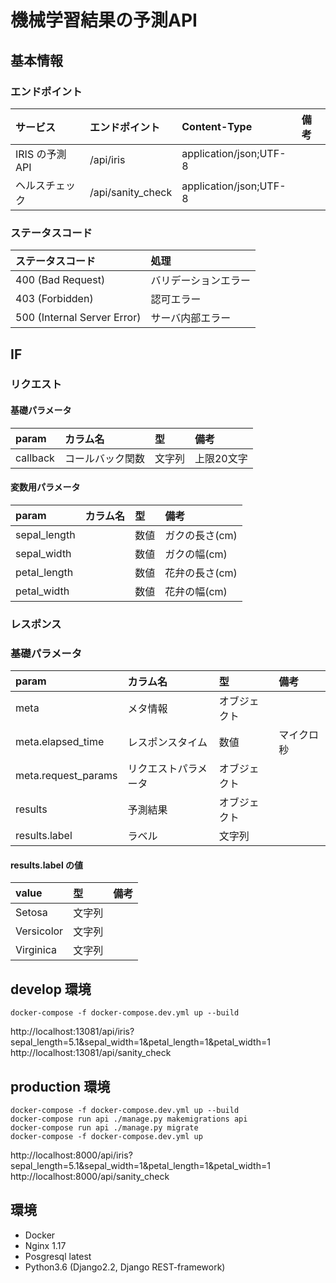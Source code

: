 # 機械学習結果の予測API

## 基本情報

### エンドポイント

|サービス|エンドポイント|Content-Type|備考|
|:--|:--|:--|:--|
|IRIS の予測API|/api/iris|application/json;UTF-8||
|ヘルスチェック|/api/sanity_check|application/json;UTF-8||

### ステータスコード

|ステータスコード|処理|
|:--|:--|
|400 (Bad Request)|バリデーションエラー|
|403 (Forbidden)|認可エラー|
|500 (Internal Server Error)|サーバ内部エラー|

## IF

### リクエスト

#### 基礎パラメータ

|param|カラム名|型|備考|
|:--|:--|:--|:--|
|callback|コールバック関数|文字列|上限20文字|

#### 変数用パラメータ

|param|カラム名|型|備考|
|:--|:--|:--|:--|
|sepal_length||数値|ガクの長さ(cm)|
|sepal_width||数値|ガクの幅(cm)|
|petal_length||数値|花弁の長さ(cm)|
|petal_width||数値|花弁の幅(cm)|

### レスポンス

### 基礎パラメータ

|param|カラム名|型|備考|
|:--|:--|:--|:--|
|meta|メタ情報|オブジェクト||
|meta.elapsed_time|レスポンスタイム|数値|マイクロ秒|
|meta.request_params|リクエストパラメータ|オブジェクト||
|results|予測結果|オブジェクト||
|results.label|ラベル|文字列||

#### results.label の値

|value|型|備考|
|:--|:--|:--|
|Setosa|文字列||
|Versicolor|文字列||
|Virginica|文字列||

## develop 環境

```shell
docker-compose -f docker-compose.dev.yml up --build
```

http://localhost:13081/api/iris?sepal_length=5.1&sepal_width=1&petal_length=1&petal_width=1
http://localhost:13081/api/sanity_check

## production 環境

```shell
docker-compose -f docker-compose.dev.yml up --build
docker-compose run api ./manage.py makemigrations api
docker-compose run api ./manage.py migrate
docker-compose -f docker-compose.dev.yml up
```

http://localhost:8000/api/iris?sepal_length=5.1&sepal_width=1&petal_length=1&petal_width=1
http://localhost:8000/api/sanity_check


## 環境

- Docker
- Nginx 1.17
- Posgresql latest
- Python3.6 (Django2.2, Django REST-framework)